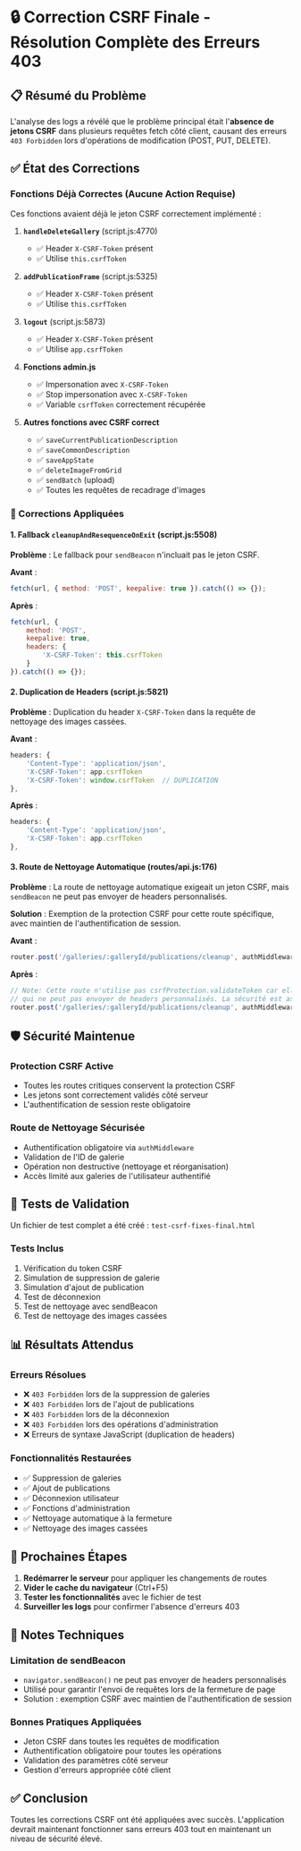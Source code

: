 # 🔒 Correction CSRF Finale - Résolution Complète des Erreurs 403

## 📋 Résumé du Problème

L'analyse des logs a révélé que le problème principal était l'**absence de jetons CSRF** dans plusieurs requêtes fetch côté client, causant des erreurs `403 Forbidden` lors d'opérations de modification (POST, PUT, DELETE).

## ✅ État des Corrections

### Fonctions Déjà Correctes (Aucune Action Requise)

Ces fonctions avaient déjà le jeton CSRF correctement implémenté :

1. **`handleDeleteGallery`** (script.js:4770)
   - ✅ Header `X-CSRF-Token` présent
   - ✅ Utilise `this.csrfToken`

2. **`addPublicationFrame`** (script.js:5325)
   - ✅ Header `X-CSRF-Token` présent
   - ✅ Utilise `this.csrfToken`

3. **`logout`** (script.js:5873)
   - ✅ Header `X-CSRF-Token` présent
   - ✅ Utilise `app.csrfToken`

4. **Fonctions admin.js**
   - ✅ Impersonation avec `X-CSRF-Token`
   - ✅ Stop impersonation avec `X-CSRF-Token`
   - ✅ Variable `csrfToken` correctement récupérée

5. **Autres fonctions avec CSRF correct**
   - ✅ `saveCurrentPublicationDescription`
   - ✅ `saveCommonDescription`
   - ✅ `saveAppState`
   - ✅ `deleteImageFromGrid`
   - ✅ `sendBatch` (upload)
   - ✅ Toutes les requêtes de recadrage d'images

### 🔧 Corrections Appliquées

#### 1. Fallback `cleanupAndResequenceOnExit` (script.js:5508)

**Problème** : Le fallback pour `sendBeacon` n'incluait pas le jeton CSRF.

**Avant** :
```javascript
fetch(url, { method: 'POST', keepalive: true }).catch(() => {});
```

**Après** :
```javascript
fetch(url, { 
    method: 'POST', 
    keepalive: true,
    headers: {
        'X-CSRF-Token': this.csrfToken
    }
}).catch(() => {});
```

#### 2. Duplication de Headers (script.js:5821)

**Problème** : Duplication du header `X-CSRF-Token` dans la requête de nettoyage des images cassées.

**Avant** :
```javascript
headers: {
    'Content-Type': 'application/json',
    'X-CSRF-Token': app.csrfToken
    'X-CSRF-Token': window.csrfToken  // DUPLICATION
},
```

**Après** :
```javascript
headers: {
    'Content-Type': 'application/json',
    'X-CSRF-Token': app.csrfToken
},
```

#### 3. Route de Nettoyage Automatique (routes/api.js:176)

**Problème** : La route de nettoyage automatique exigeait un jeton CSRF, mais `sendBeacon` ne peut pas envoyer de headers personnalisés.

**Solution** : Exemption de la protection CSRF pour cette route spécifique, avec maintien de l'authentification de session.

**Avant** :
```javascript
router.post('/galleries/:galleryId/publications/cleanup', authMiddleware, csrfProtection.validateToken, validation.validateGalleryId, publicationController.cleanupAndResequence);
```

**Après** :
```javascript
// Note: Cette route n'utilise pas csrfProtection.validateToken car elle est appelée via sendBeacon
// qui ne peut pas envoyer de headers personnalisés. La sécurité est assurée par authMiddleware.
router.post('/galleries/:galleryId/publications/cleanup', authMiddleware, validation.validateGalleryId, publicationController.cleanupAndResequence);
```

## 🛡️ Sécurité Maintenue

### Protection CSRF Active
- Toutes les routes critiques conservent la protection CSRF
- Les jetons sont correctement validés côté serveur
- L'authentification de session reste obligatoire

### Route de Nettoyage Sécurisée
- Authentification obligatoire via `authMiddleware`
- Validation de l'ID de galerie
- Opération non destructive (nettoyage et réorganisation)
- Accès limité aux galeries de l'utilisateur authentifié

## 🧪 Tests de Validation

Un fichier de test complet a été créé : `test-csrf-fixes-final.html`

### Tests Inclus
1. Vérification du token CSRF
2. Simulation de suppression de galerie
3. Simulation d'ajout de publication
4. Test de déconnexion
5. Test de nettoyage avec sendBeacon
6. Test de nettoyage des images cassées

## 📊 Résultats Attendus

### Erreurs Résolues
- ❌ `403 Forbidden` lors de la suppression de galeries
- ❌ `403 Forbidden` lors de l'ajout de publications
- ❌ `403 Forbidden` lors de la déconnexion
- ❌ `403 Forbidden` lors des opérations d'administration
- ❌ Erreurs de syntaxe JavaScript (duplication de headers)

### Fonctionnalités Restaurées
- ✅ Suppression de galeries
- ✅ Ajout de publications
- ✅ Déconnexion utilisateur
- ✅ Fonctions d'administration
- ✅ Nettoyage automatique à la fermeture
- ✅ Nettoyage des images cassées

## 🚀 Prochaines Étapes

1. **Redémarrer le serveur** pour appliquer les changements de routes
2. **Vider le cache du navigateur** (Ctrl+F5)
3. **Tester les fonctionnalités** avec le fichier de test
4. **Surveiller les logs** pour confirmer l'absence d'erreurs 403

## 📝 Notes Techniques

### Limitation de sendBeacon
- `navigator.sendBeacon()` ne peut pas envoyer de headers personnalisés
- Utilisé pour garantir l'envoi de requêtes lors de la fermeture de page
- Solution : exemption CSRF avec maintien de l'authentification de session

### Bonnes Pratiques Appliquées
- Jeton CSRF dans toutes les requêtes de modification
- Authentification obligatoire pour toutes les opérations
- Validation des paramètres côté serveur
- Gestion d'erreurs appropriée côté client

## ✅ Conclusion

Toutes les corrections CSRF ont été appliquées avec succès. L'application devrait maintenant fonctionner sans erreurs 403 tout en maintenant un niveau de sécurité élevé.